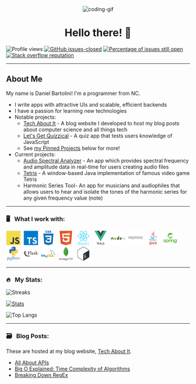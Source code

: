 <div align="center">
  
<img src="https://media0.giphy.com/media/zhYSVCirREeIZtONCI/giphy.gif?cid=ecf05e47w5us1vb9ved9rysx7ad8k3e766h1i01xu2rm5eiq&ep=v1_gifs_related&rid=giphy.gif&ct=s" alt="coding-gif" height="150px" />

<h1>Hello there! 👋</h1>
</div>

![Profile views](https://gpvc.arturio.dev/djbartolini)
[![GitHub issues-closed](https://img.shields.io/github/issues-closed/Naereen/StrapDown.js.svg)](https://GitHub.com/djbartolini/issues?q=is%3Aissue+is%3Aclosed)
[![Percentage of issues still open](http://isitmaintained.com/badge/open/Naereen/badges.svg)](http://isitmaintained.com/project/djbartolini "Percentage of issues still open")
[![Stack overflow reputation](https://img.shields.io/stackexchange/stackoverflow/r/20453473?color=orange&label=reputation&logo=stackoverflow)](https://stackoverflow.com/users/20453473 "djbartolini's Stack Overflow Reputation")


---

## About Me 

My name is Daniel Bartolini! I'm a programmer from NC.

- I write apps with attractive UIs and scalable, efficient backends
- I have a passion for learning new technologies
- Notable projects:
  - [Tech About It](https://github.com/djbartolini/tech-about-it) - A blog website I developed to host my blog posts about computer science and all things tech
  - [Let's Get Quizzical](https://github.com/djbartolini/quizQL) - A quiz app that tests users knowledge of JavaScript 
  - See [my Pinned Projects](https://github.com/djbartolini#:~:text=Customize%20your%20pins-,Pinned,-tech%2Dabout%2Dit) below for more!
- Current projects:
  - [Audio Spectral Analyzer](https://github.com/djbartolini/spectral-analyzer) - An app which provides spectral frequency and amplitude data in real-time for users creating audio files 
  - [Tetris](https://github.com/djbartolini/Tetris) - A window-based Java implementation of famous video game Tetris
  - Harmonic Series Tool- An app for musicians and audiophiles that allows users to hear and isolate the tones of the harmonic series for any given frequency value (note)
  
---

### :desktop_computer: &nbsp; What I work with:

<div>
  <img src="https://github.com/devicons/devicon/blob/master/icons/javascript/javascript-original.svg" title="JavaScript" alt="JavaScript" width="40" height="40"/>&nbsp;
  <img src="https://github.com/devicons/devicon/blob/master/icons/typescript/typescript-original.svg" title="typescript" alt="typescript" width="40" height="40"/>&nbsp;
  <img src="https://github.com/devicons/devicon/blob/master/icons/css3/css3-plain-wordmark.svg"  title="CSS3" alt="CSS" width="40" height="40"/>&nbsp;
  <img src="https://github.com/devicons/devicon/blob/master/icons/html5/html5-original.svg" title="HTML5" alt="HTML" width="40" height="40"/>&nbsp;
    <img src="https://github.com/devicons/devicon/blob/master/icons/react/react-original-wordmark.svg" title="React" alt="React" width="40" height="40"/>&nbsp;
  <img src="https://github.com/devicons/devicon/blob/master/icons/vuejs/vuejs-original-wordmark.svg" title="Vue" alt="React" width="40" height="40"/>&nbsp;
  <img src="https://github.com/devicons/devicon/blob/master/icons/nodejs/nodejs-original-wordmark.svg" title="NodeJS" alt="NodeJS" width="40" height="40"/>&nbsp;
  <img src="https://github.com/devicons/devicon/blob/master/icons/express/express-original-wordmark.svg" title="MySQL"  alt="MySQL" width="40" height="40"/>&nbsp;
    <img src="https://github.com/devicons/devicon/blob/master/icons/java/java-original-wordmark.svg" title="Java" alt="Java" width="40" height="40"/>&nbsp;
  <img src="https://github.com/devicons/devicon/blob/master/icons/spring/spring-original-wordmark.svg" title="Spring" alt="Spring" width="40" height="40"/>&nbsp;
    <img src="https://github.com/devicons/devicon/blob/master/icons/python/python-original-wordmark.svg" title="python" alt="python" width="40" height="40"/>&nbsp;
      <img src="https://github.com/devicons/devicon/blob/master/icons/flask/flask-original-wordmark.svg" title="python" alt="python" width="40" height="40"/>&nbsp;
  <img src="https://github.com/devicons/devicon/blob/master/icons/mysql/mysql-original-wordmark.svg" title="MySQL"  alt="MySQL" width="40" height="40"/>&nbsp;
  <img src="https://github.com/devicons/devicon/blob/master/icons/mongodb/mongodb-original-wordmark.svg" title="mongodb"  alt="mongodb" width="40" height="40"/>&nbsp;
  <img src="https://github.com/devicons/devicon/blob/master/icons/bash/bash-original.svg" title="bash"  alt="bash" width="40" height="40"/>&nbsp;
</div>

---

### :fire: &nbsp; My Stats:

![Streaks](https://github-readme-streak-stats.herokuapp.com/?user=djbartolini&layout=compact&theme=blue-green)

[![Stats](https://github-readme-stats.vercel.app/api?username=djbartolini&theme=blue-green)](https://github.com/djbartolini/github-readme-stats)

![Top Langs](https://github-readme-stats.vercel.app/api/top-langs/?username=djbartolini&layout=compact&theme=blue-green&hide=css,html&langs_count=6)

---

### :card_file_box: &nbsp; Blog Posts:

These are hosted at my blog website, [Tech About It](http://tech-about-it-blog.herokuapp.com/).

- [All About APIs](http://tech-about-it-blog.herokuapp.com/post/12)
- [Big O Explained: Time Complexity of Algorithms](http://tech-about-it-blog.herokuapp.com/post/7)
- [Breaking Down RegEx](http://tech-about-it-blog.herokuapp.com/post/6)
